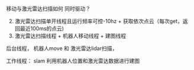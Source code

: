 移动与激光雷达扫描如何 同时驱动？

2. 激光雷达扫描单开线程且运行频率可控-10hz + 获取依次点云（每次get，返回最近100ms的点云)
3. 激光雷达扫描线程 + 机器人移动线程 + 建图线程


后台线程， 机器人move 和 激光雷达lidar扫描，

工作线程： slam 利用机器人位置和激光雷达数据进行建图
